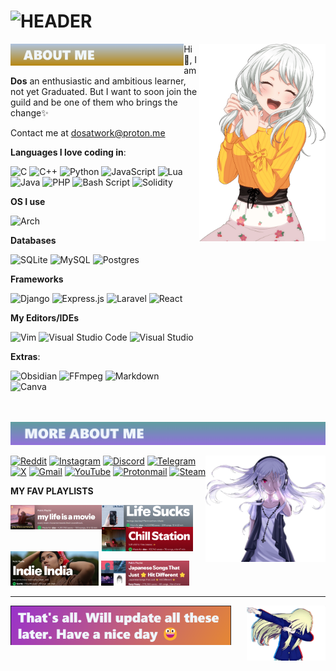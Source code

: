 ![HEADER](media/head.gif)
===
<img align="right" width="40%" src="media/left-fun.png">

<img align="left" width="55%" src="media/aboutme.png">

Hi 👋, I am **Dos** an enthusiastic and ambitious learner, not yet Graduated. But I want to soon join the guild and be one of them who brings the change✨

Contact me at [dosatwork@proton.me](mailto:dosatwork@proton.me)

**Languages I love coding in**: 

![C](https://img.shields.io/badge/C%20-%232370ED.svg?style=for-the-badge&logo=c&logoColor=white)
![C++](https://img.shields.io/badge/C++%20-%2300599C.svg?style=for-the-badge&logo=c%2B%2B&logoColor=white)
![Python](https://img.shields.io/badge/Python%20-%2314354C.svg?style=for-the-badge&logo=python&logoColor=white)
![JavaScript](https://img.shields.io/badge/JavaScript%20-%23F7DF1E.svg?style=for-the-badge&logo=javascript&logoColor=black)
![Lua](https://img.shields.io/badge/lua-%232C2D72.svg?style=for-the-badge&logo=lua&logoColor=white)
![Java](https://img.shields.io/badge/java-%23ED8B00.svg?style=for-the-badge&logo=openjdk&logoColor=white)
![PHP](https://img.shields.io/badge/php-%23777BB4.svg?style=for-the-badge&logo=php&logoColor=white)
![Bash Script](https://img.shields.io/badge/bash_script-%23121011.svg?style=for-the-badge&logo=gnu-bash&logoColor=white)
![Solidity](https://img.shields.io/badge/Solidity-%23363636.svg?style=for-the-badge&logo=solidity&logoColor=white)

**OS I use**

![Arch](https://img.shields.io/badge/Arch%20Linux-%230C8BDC?style=for-the-badge&logo=arch-linux&logoColor=white)

**Databases**

![SQLite](https://img.shields.io/badge/sqlite-%2307405e.svg?style=for-the-badge&logo=sqlite&logoColor=white)
![MySQL](https://img.shields.io/badge/mysql-4479A1.svg?style=for-the-badge&logo=mysql&logoColor=white)
![Postgres](https://img.shields.io/badge/postgres-%23316192.svg?style=for-the-badge&logo=postgresql&logoColor=white)

**Frameworks**

![Django](https://img.shields.io/badge/django-%23092E20.svg?style=for-the-badge&logo=django&logoColor=white)
![Express.js](https://img.shields.io/badge/express.js-%23404d59.svg?style=for-the-badge&logo=express&logoColor=%2361DAFB)
![Laravel](https://img.shields.io/badge/laravel-%23FF2D20.svg?style=for-the-badge&logo=laravel&logoColor=white)
![React](https://img.shields.io/badge/react-%2320232a.svg?style=for-the-badge&logo=react&logoColor=%2361DAFB)

**My Editors/IDEs**

![Vim](https://img.shields.io/badge/VIM-%2311AB00.svg?style=for-the-badge&logo=vim&logoColor=white)
![Visual Studio Code](https://img.shields.io/badge/Visual%20Studio%20Code-0078d7.svg?style=for-the-badge&logo=visual-studio-code&logoColor=white)
![Visual Studio](https://img.shields.io/badge/Visual%20Studio-5C2D91.svg?style=for-the-badge&logo=visual-studio&logoColor=white)

**Extras**:

![Obsidian](https://img.shields.io/badge/Obsidian-%23483699.svg?style=for-the-badge&logo=obsidian&logoColor=white)
![FFmpeg](https://shields.io/badge/FFmpeg-%23171717.svg?logo=ffmpeg&style=for-the-badge&labelColor=171717&logoColor=5cb85c)
![Markdown](https://img.shields.io/badge/markdown-%23000000.svg?style=for-the-badge&logo=markdown&logoColor=white)   
![Canva](https://img.shields.io/badge/Canva-%2300C4CC.svg?style=for-the-badge&logo=Canva&logoColor=white)


<br><br>
<img src="media/moreaboutme.png">
<br>

<img align="right" width="38%"  src="media/left.png">

[![Reddit](https://img.shields.io/badge/Reddit-FF4500?style=for-the-badge&logo=reddit&logoColor=white)](https://www.reddit.com/user/paramint/)
[![Instagram](https://img.shields.io/badge/Instagram-%23E4405F.svg?style=for-the-badge&logo=Instagram&logoColor=white)](https://instagram.com/lemondiee)
[![Discord](https://img.shields.io/badge/Discord-%235865F2.svg?style=for-the-badge&logo=discord&logoColor=white)](https://discord.gg/USbw75CJ)
[![Telegram](https://img.shields.io/badge/Telegram-2CA5E0?style=for-the-badge&logo=telegram&logoColor=white)](https://t.me/likemarsonearth)<br>
[![X](https://img.shields.io/badge/X-%23000000.svg?style=for-the-badge&logo=X&logoColor=white)](https://x.com/chaaechini)
[![Gmail](https://img.shields.io/badge/Gmail-D14836?style=for-the-badge&logo=gmail&logoColor=white)](mailto:debasmitbos22@gmail.com)
[![YouTube](https://img.shields.io/badge/YouTube-%23FF0000.svg?style=for-the-badge&logo=YouTube&logoColor=white)]([https://](https://www.youtube.com/channel/UCg3ocAjg3s8_X-yVV-1xOog))
[![Protonmail](https://img.shields.io/badge/ProtonMail-8B89CC?style=for-the-badge&logo=protonmail&logoColor=white)](mailto:dosatwork@proton.me)
[![Steam](https://img.shields.io/badge/steam-%23000000.svg?style=for-the-badge&logo=steam&logoColor=white)](https://steamcommunity.com/profiles/76561199508294358/)


**MY FAV PLAYLISTS**

<a href="https://open.spotify.com/playlist/37i9dQZF1DX4OzrY981I1W?si=db95e093966f4267"><img src="media/mylifeisamovie.png" align="left" width="29%"></a>
<a href="https://open.spotify.com/playlist/37i9dQZF1DX3YSRoSdA634?si=2f7aa3cddfc24c69"><img src="media/lifesucks.png" align="left" width="29%"></a>
<a href="https://open.spotify.com/playlist/37i9dQZF1DWWhejoFhUUFy?si=2ee615603a82449f"><img src="media/chillstation.png" align="left" width="29%"></a>
<a href="https://open.spotify.com/playlist/37i9dQZF1DX5q67ZpWyRrZ?si=aec05b270c1546e9"><img src="media/indieindia.png" align="centre" width="28%"></a>
<a href="https://open.spotify.com/playlist/7gyeEhrwgxezLxlqhuJa1b?si=2a3594f1ed794fe8"><img src="media/japanese.png" align="centre" width="28%"></a>

***
<img align="right" width="25%" src="media/bottom.png">
<img align="left" width="70%" src="media/end.png">
